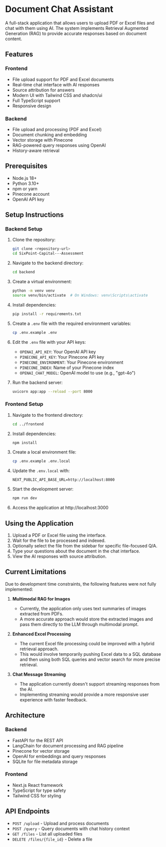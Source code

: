 # Document Chat Assistant

A full-stack application that allows users to upload PDF or Excel files and chat with them using AI. The system implements Retrieval Augmented Generation (RAG) to provide accurate responses based on document content.

## Features

### Frontend
- File upload support for PDF and Excel documents
- Real-time chat interface with AI responses
- Source attribution for answers
- Modern UI with Tailwind CSS and shadcn/ui
- Full TypeScript support
- Responsive design

### Backend
- File upload and processing (PDF and Excel)
- Document chunking and embedding
- Vector storage with Pinecone
- RAG-powered query responses using OpenAI
- History-aware retrieval

## Prerequisites

- Node.js 18+
- Python 3.10+
- npm or yarn
- Pinecone account
- OpenAI API key

## Setup Instructions

### Backend Setup

1. Clone the repository:
   ```bash
   git clone <repository-url>
   cd SixPoint-Capital---Assessment
   ```

2. Navigate to the backend directory:
   ```bash
   cd backend
   ```

3. Create a virtual environment:
   ```bash
   python -m venv venv
   source venv/bin/activate  # On Windows: venv\Scripts\activate
   ```

4. Install dependencies:
   ```bash
   pip install -r requirements.txt
   ```

5. Create a `.env` file with the required environment variables:
   ```bash
   cp .env.example .env
   ```

6. Edit the `.env` file with your API keys:
   - `OPENAI_API_KEY`: Your OpenAI API key
   - `PINECONE_API_KEY`: Your Pinecone API key
   - `PINECONE_ENVIRONMENT`: Your Pinecone environment
   - `PINECONE_INDEX`: Name of your Pinecone index
   - `OPENAI_CHAT_MODEL`: OpenAI model to use (e.g., "gpt-4o")

7. Run the backend server:
   ```bash
   uvicorn app:app --reload --port 8000
   ```

### Frontend Setup

1. Navigate to the frontend directory:
   ```bash
   cd ../frontend
   ```

2. Install dependencies:
   ```bash
   npm install
   ```

3. Create a local environment file:
   ```bash
   cp .env.example .env.local
   ```

4. Update the `.env.local` with:
   ```
   NEXT_PUBLIC_API_BASE_URL=http://localhost:8000
   ```

5. Start the development server:
   ```bash
   npm run dev
   ```

6. Access the application at http://localhost:3000

## Using the Application

1. Upload a PDF or Excel file using the interface.
2. Wait for the file to be processed and indexed.
3. Optionally select the file from the sidebar for specific file-focused Q/A.
4. Type your questions about the document in the chat interface.
5. View the AI responses with source attribution.

## Current Limitations

Due to development time constraints, the following features were not fully implemented:

1. **Multimodal RAG for Images**
   - Currently, the application only uses text summaries of images extracted from PDFs.
   - A more accurate approach would store the extracted images and pass them directly to the LLM through multimodal prompt.

2. **Enhanced Excel Processing**
   - The current Excel file processing could be improved with a hybrid retrieval approach.
   - This would involve temporarily pushing Excel data to a SQL database and then using both SQL queries and vector search for more precise retrieval.

3. **Chat Message Streaming**
   - The application currently doesn't support streaming responses from the AI.
   - Implementing streaming would provide a more responsive user experience with faster feedback.

## Architecture

### Backend
- FastAPI for the REST API
- LangChain for document processing and RAG pipeline
- Pinecone for vector storage
- OpenAI for embeddings and query responses
- SQLite for file metadata storage

### Frontend
- Next.js React framework
- TypeScript for type safety
- Tailwind CSS for styling

## API Endpoints
- `POST /upload` - Upload and process documents
- `POST /query` - Query documents with chat history context
- `GET /files` - List all uploaded files
- `DELETE /files/{file_id}` - Delete a file
